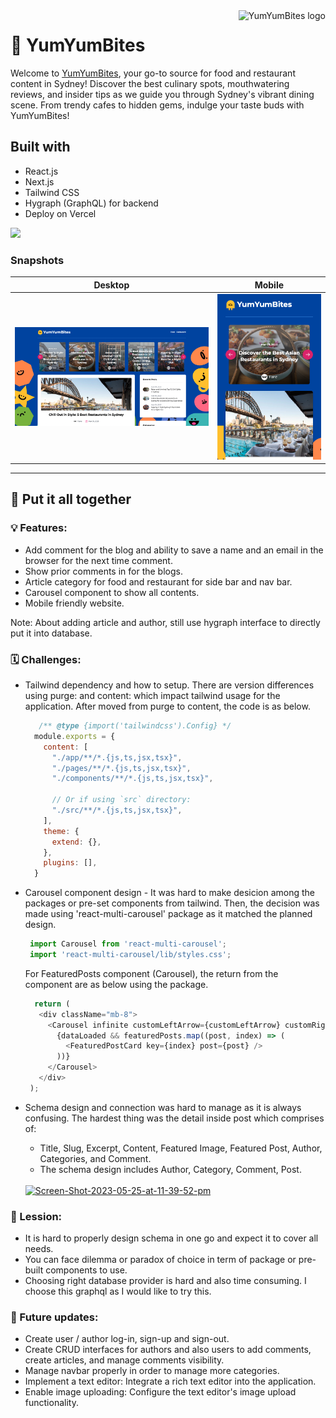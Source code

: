 <a href="https://project4-yumyumbites-8cohx7mup-tanakorntree.vercel.app/">
    <img src="https://i.ibb.co/nBfJyNh/Screen-Shot-2023-05-25-at-9-16-19-pm.png" alt="YumYumBites logo" title="YumYumBites" align="right" height="50" />
</a>

# :taco: YumYumBites

Welcome to [YumYumBites](https://project4-yumyumbites-8cohx7mup-tanakorntree.vercel.app/), your go-to source for food and restaurant content in Sydney! Discover the best culinary spots, mouthwatering reviews, and insider tips as we guide you through Sydney's vibrant dining scene. From trendy cafes to hidden gems, indulge your taste buds with YumYumBites!

## Built with
- React.js
- Next.js
- Tailwind CSS
- Hygraph (GraphQL) for backend
- Deploy on Vercel

<img src="./public/website.gif" border="0"/>

### Snapshots

|Desktop|Mobile|
|:-:|:-:|
| <img src="./public/snapshot.png" border="0"/> | <img src="./public/mobileSnapshot.png" border="0"/> |
    
---

## :bell: Put it all together

### :bulb: Features:
- Add comment for the blog and ability to save a name and an email in the browser for the next time comment.
- Show prior comments in for the blogs.
- Article category for food and restaurant for side bar and nav bar.
- Carousel component to show all contents.
- Mobile friendly website.

Note: About adding article and author, still use hygraph interface to directly put it into database.

### :spiral_calendar: Challenges:
- Tailwind dependency and how to setup. There are version differences using purge: and content: which impact tailwind usage for the application. 
After moved from purge to content, the code is as below.
    
    ```JavaScript
       /** @type {import('tailwindcss').Config} */
      module.exports = {
        content: [
          "./app/**/*.{js,ts,jsx,tsx}",
          "./pages/**/*.{js,ts,jsx,tsx}",
          "./components/**/*.{js,ts,jsx,tsx}",

          // Or if using `src` directory:
          "./src/**/*.{js,ts,jsx,tsx}",
        ],
        theme: {
          extend: {},
        },
        plugins: [],
      }
    ```
- Carousel component design - It was hard to make desicion among the packages or pre-set components from tailwind. Then, the decision was made using 'react-multi-carousel' package as it matched the planned design.
     
     ```JavaScript
      import Carousel from 'react-multi-carousel';
      import 'react-multi-carousel/lib/styles.css';
     ```
     For FeaturedPosts component (Carousel), the return from the component are as below using the package.
     
     ```JavaScript
       return (
        <div className="mb-8">
          <Carousel infinite customLeftArrow={customLeftArrow} customRightArrow={customRightArrow} responsive={responsive} itemClass="px-4">
            {dataLoaded && featuredPosts.map((post, index) => (
              <FeaturedPostCard key={index} post={post} />
            ))}
          </Carousel>
        </div>
      );
     ```
- Schema design and connection was hard to manage as it is always confusing. The hardest thing was the detail inside post which comprises of:
   - Title, Slug, Excerpt, Content, Featured Image, Featured Post, Author, Categories, and Comment.
   - The schema design includes Author, Category, Comment, Post.
  <br>
  <a href="https://ibb.co/6rdRf4y">
      <img src="https://i.ibb.co/5G7Wf51/Screen-Shot-2023-05-25-at-11-39-52-pm.png" alt="Screen-Shot-2023-05-25-at-11-39-52-pm"  border="0" height="auto" />
  </a>

### :book: Lession:
- It is hard to properly design schema in one go and expect it to cover all needs.
- You can face dilemma or paradox of choice in term of package or pre-built components to use.
- Choosing right database provider is hard and also time consuming. I choose this graphql as I would like to try this.

### :bookmark: Future updates:
- Create user / author log-in, sign-up and sign-out.
- Create CRUD interfaces for authors and also users to add comments, create articles, and manage comments visibility.
- Manage navbar properly in order to manage more categories.
- Implement a text editor: Integrate a rich text editor into the application.
- Enable image uploading: Configure the text editor's image upload functionality.

